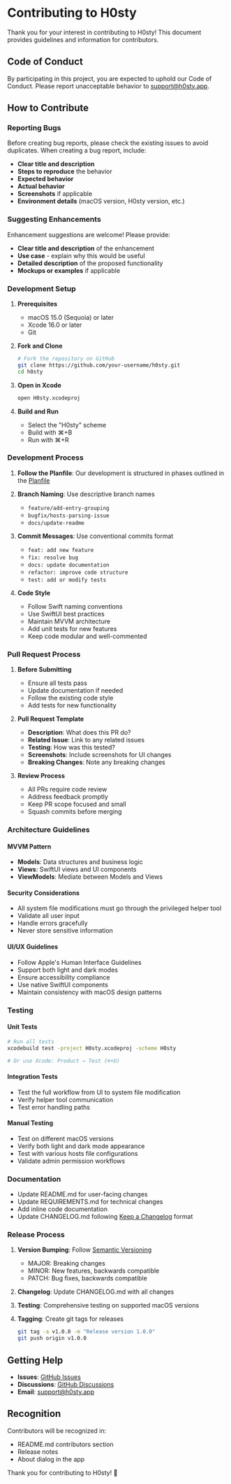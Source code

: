 # Contributing to H0sty

Thank you for your interest in contributing to H0sty! This document provides guidelines and information for contributors.

## Code of Conduct

By participating in this project, you are expected to uphold our Code of Conduct. Please report unacceptable behavior to [support@h0sty.app](mailto:support@h0sty.app).

## How to Contribute

### Reporting Bugs

Before creating bug reports, please check the existing issues to avoid duplicates. When creating a bug report, include:

- **Clear title and description**
- **Steps to reproduce** the behavior
- **Expected behavior**
- **Actual behavior**
- **Screenshots** if applicable
- **Environment details** (macOS version, H0sty version, etc.)

### Suggesting Enhancements

Enhancement suggestions are welcome! Please provide:

- **Clear title and description** of the enhancement
- **Use case** - explain why this would be useful
- **Detailed description** of the proposed functionality
- **Mockups or examples** if applicable

### Development Setup

1. **Prerequisites**
   - macOS 15.0 (Sequoia) or later
   - Xcode 16.0 or later
   - Git

2. **Fork and Clone**
   ```bash
   # Fork the repository on GitHub
   git clone https://github.com/your-username/h0sty.git
   cd h0sty
   ```

3. **Open in Xcode**
   ```bash
   open H0sty.xcodeproj
   ```

4. **Build and Run**
   - Select the "H0sty" scheme
   - Build with ⌘+B
   - Run with ⌘+R

### Development Process

1. **Follow the Planfile**: Our development is structured in phases outlined in the [Planfile](Planfile)
2. **Branch Naming**: Use descriptive branch names
   - `feature/add-entry-grouping`
   - `bugfix/hosts-parsing-issue`
   - `docs/update-readme`

3. **Commit Messages**: Use conventional commits format
   - `feat: add new feature`
   - `fix: resolve bug`
   - `docs: update documentation`
   - `refactor: improve code structure`
   - `test: add or modify tests`

4. **Code Style**
   - Follow Swift naming conventions
   - Use SwiftUI best practices
   - Maintain MVVM architecture
   - Add unit tests for new features
   - Keep code modular and well-commented

### Pull Request Process

1. **Before Submitting**
   - Ensure all tests pass
   - Update documentation if needed
   - Follow the existing code style
   - Add tests for new functionality

2. **Pull Request Template**
   - **Description**: What does this PR do?
   - **Related Issue**: Link to any related issues
   - **Testing**: How was this tested?
   - **Screenshots**: Include screenshots for UI changes
   - **Breaking Changes**: Note any breaking changes

3. **Review Process**
   - All PRs require code review
   - Address feedback promptly
   - Keep PR scope focused and small
   - Squash commits before merging

### Architecture Guidelines

#### MVVM Pattern
- **Models**: Data structures and business logic
- **Views**: SwiftUI views and UI components
- **ViewModels**: Mediate between Models and Views

#### Security Considerations
- All system file modifications must go through the privileged helper tool
- Validate all user input
- Handle errors gracefully
- Never store sensitive information

#### UI/UX Guidelines
- Follow Apple's Human Interface Guidelines
- Support both light and dark modes
- Ensure accessibility compliance
- Use native SwiftUI components
- Maintain consistency with macOS design patterns

### Testing

#### Unit Tests
```bash
# Run all tests
xcodebuild test -project H0sty.xcodeproj -scheme H0sty

# Or use Xcode: Product → Test (⌘+U)
```

#### Integration Tests
- Test the full workflow from UI to system file modification
- Verify helper tool communication
- Test error handling paths

#### Manual Testing
- Test on different macOS versions
- Verify both light and dark mode appearance
- Test with various hosts file configurations
- Validate admin permission workflows

### Documentation

- Update README.md for user-facing changes
- Update REQUIREMENTS.md for technical changes
- Add inline code documentation
- Update CHANGELOG.md following [Keep a Changelog](https://keepachangelog.com/) format

### Release Process

1. **Version Bumping**: Follow [Semantic Versioning](https://semver.org/)
   - MAJOR: Breaking changes
   - MINOR: New features, backwards compatible
   - PATCH: Bug fixes, backwards compatible

2. **Changelog**: Update CHANGELOG.md with all changes

3. **Testing**: Comprehensive testing on supported macOS versions

4. **Tagging**: Create git tags for releases
   ```bash
   git tag -a v1.0.0 -m "Release version 1.0.0"
   git push origin v1.0.0
   ```

## Getting Help

- **Issues**: [GitHub Issues](https://github.com/jamievanderpijll/h0sty/issues)
- **Discussions**: [GitHub Discussions](https://github.com/jamievanderpijll/h0sty/discussions)
- **Email**: [support@h0sty.app](mailto:support@h0sty.app)

## Recognition

Contributors will be recognized in:
- README.md contributors section
- Release notes
- About dialog in the app

Thank you for contributing to H0sty! 🚀